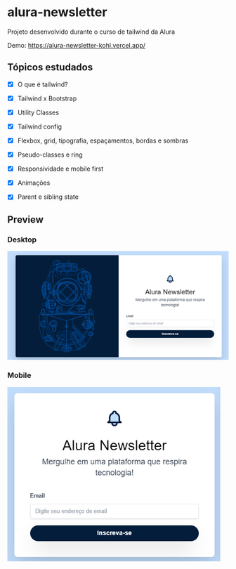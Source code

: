 # alura-newsletter
Projeto desenvolvido durante o curso de tailwind da Alura

Demo: https://alura-newsletter-kohl.vercel.app/


## Tópicos estudados

- [x] O que é tailwind?

- [x] Tailwind x Bootstrap

- [x] Utility Classes

- [x] Tailwind config

- [x] Flexbox, grid, tipografia, espaçamentos, bordas e sombras

- [x] Pseudo-classes e ring

- [x] Responsividade e mobile first

- [x] Animações

- [x] Parent e sibling state

## Preview

### Desktop
![](/prints/desktop.png)

### Mobile
![](/prints/mobile.png)


